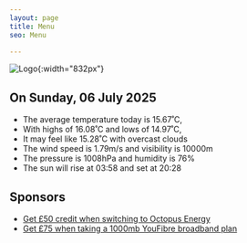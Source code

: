 ```yaml
---
layout: page
title: Menu
seo: Menu

---
```


![Logo](/images/logo.jpg){:width="832px"}

<!-- weather_marker starts -->
## On Sunday, 06 July 2025

- The average temperature today is 15.67˚C,
- With highs of 16.08˚C and lows of 14.97˚C,
- It may feel like 15.28˚C with overcast clouds
- The wind speed is 1.79m/s and visibility is 10000m
- The pressure is 1008hPa and humidity is 76%
- The sun will rise at 03:58 and set at 20:28

<!-- weather_marker ends -->

## Sponsors

- [Get £50 credit when switching to Octopus Energy](https://bit.ly/3oD1nnS)
- [Get £75 when taking a 1000mb YouFibre broadband plan](https://aklam.io/91zWhU?)
